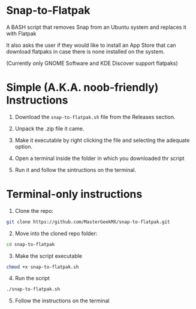 # Snap-to-Flatpak

A BASH script that removes Snap from an Ubuntu system and replaces it with Flatpak

It also asks the user if they would like to install an App Store that can download flatpaks in case there is none installed on the system.

(Currently only GNOME Software and KDE Discover support flatpaks)

# Simple (A.K.A. noob-friendly) Instructions

1. Download the `snap-to-flatpak.sh` file from the Releases section.

2. Unpack the .zip file it came.

3. Make it executable by right clicking the file and selecting the adequate option.

4. Open a terminal inside the folder in which you downloaded thr script

4. Run it and follow the sintructions on the terminal.

# Terminal-only instructions

1. Clone the repo:

```bash
git clone https://github.com/MasterGeekMX/snap-to-flatpak.git
```

2. Move into the cloned repo folder:

```bash
cd snap-to-flatpak
```

3. Make the script executable

```bash
chmod +x snap-to-flatpak.sh
```

4. Run the script

```bash
./snap-to-flatpak.sh
```

5. Follow the instructions on the terminal